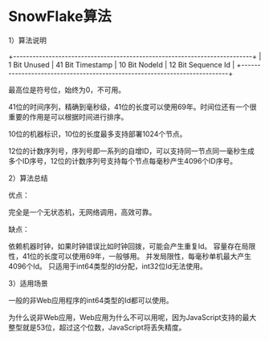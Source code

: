 <!--
 * @Author: tangdaoyong
 * @Date: 2021-02-04 09:36:55
 * @LastEditors: tangdaoyong
 * @LastEditTime: 2021-02-04 09:37:17
 * @Description: SnowFlake算法
-->
# SnowFlake算法

1）算法说明

+--------------------------------------------------------------------------+
| 1 Bit Unused | 41 Bit Timestamp |  10 Bit NodeId  |   12 Bit Sequence Id |
+--------------------------------------------------------------------------+

最高位是符号位，始终为0，不可用。

41位的时间序列，精确到毫秒级，41位的长度可以使用69年。时间位还有一个很重要的作用是可以根据时间进行排序。

10位的机器标识，10位的长度最多支持部署1024个节点。

12位的计数序列号，序列号即一系列的自增ID，可以支持同一节点同一毫秒生成多个ID序号，12位的计数序列号支持每个节点每毫秒产生4096个ID序号。

2）算法总结

优点：

完全是一个无状态机，无网络调用，高效可靠。

缺点：

依赖机器时钟，如果时钟错误比如时钟回拨，可能会产生重复Id。
容量存在局限性，41位的长度可以使用69年，一般够用。
并发局限性，每毫秒单机最大产生4096个Id。
只适用于int64类型的Id分配，int32位Id无法使用。

3）适用场景

一般的非Web应用程序的int64类型的Id都可以使用。

为什么说非Web应用，Web应用为什么不可以用呢，因为JavaScript支持的最大整型就是53位，超过这个位数，JavaScript将丢失精度。